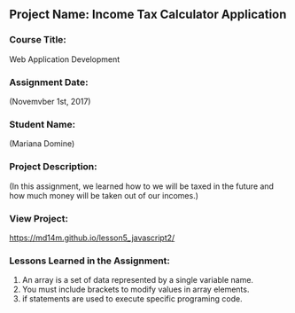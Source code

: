 ## Project Name:  Income Tax Calculator Application

### Course Title:
Web Application Development

### Assignment Date:  
(Novemvber 1st, 2017)

### Student Name:  
(Mariana Domine)

### Project Description:
(In this assignment, we learned how to we will be taxed in the future and how much money will be taken out of our incomes.)

### View Project:
https://md14m.github.io/lesson5_javascript2/

### Lessons Learned in the Assignment:
1. An array is a set of data represented by a single variable name.
2. You must include brackets to modify values in array elements.
3. if statements are used to execute specific programing code.


